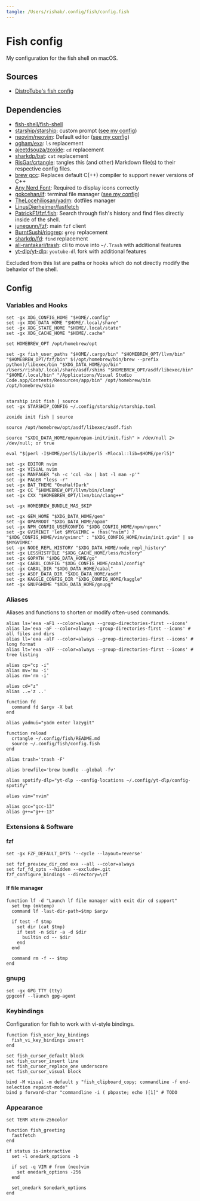 ```yaml
---
tangle: /Users/rishab/.config/fish/config.fish
---
```


# Fish config

My configuration for the fish shell on macOS.

## Sources

- [DistroTube's fish config](https://gitlab.com/dwt1/dotfiles/-/blob/master/.config/fish/config.fish)

## Dependencies

- [fish-shell/fish-shell](https://github.com/fish-shell/fish-shell)
- [starship/starship](https://github.com/starship/starship): custom prompt ([see my config](../starship/README.md))
- [neovim/neovim](https://github.com/neovim/neovim): Default editor ([see my config](../nvim/README.md))
- [ogham/exa](https://github.com/ogham/exa): `ls` replacement
- [ajeetdsouza/zoxide](https://github.com/ajeetdsouza/zoxide): `cd` replacement
- [sharkdp/bat](https://github.com/sharkdp/bat): `cat` replacement
- [RisGar/crtangle](https://github.com/RisGar/crtangle): tangles this (and other) Markdown file(s) to their respective config files.
- [brew gcc](https://formulae.brew.sh/formula/gcc): Replaces default C(++) compiler to support newer versions of C++
- [Any Nerd Font](https://www.nerdfonts.com/): Required to display icons correctly
- [gokcehan/lf](https://github.com/gokcehan/lf): terminal file manager ([see my config](../lf/README.md))
- [TheLocehiliosan/yadm](https://github.com/TheLocehiliosan/yadm): dotfiles manager
- [LinusDierheimer/fastfetch](https://github.com/LinusDierheimer/fastfetch)
- [PatrickF1/fzf.fish](https://github.com/PatrickF1/fzf.fish): Search through fish's history and find files directly inside of the shell.
- [junegunn/fzf](https://github.com/junegunn/fzf): main `fzf` client
- [BurntSushi/ripgrep](https://github.com/BurntSushi/ripgrep): `grep` replacement
- [sharkdp/fd](https://github.com/sharkdp/fd): `find` replacement
- [ali-rantakari/trash](https://github.com/ali-rantakari/trash): cli to move into `~/.Trash` with additional features
- [yt-dlp/yt-dlp](https://github.com/yt-dlp/yt-dlp): `youtube-dl` fork with additional features

Excluded from this list are paths or hooks which do not directly modify the behavior of the shell.

## Config

### Variables and Hooks

```fish
set -gx XDG_CONFIG_HOME "$HOME/.config"
set -gx XDG_DATA_HOME "$HOME/.local/share"
set -gx XDG_STATE_HOME "$HOME/.local/state"
set -gx XDG_CACHE_HOME "$HOME/.cache"

set HOMEBREW_OPT /opt/homebrew/opt

set -gx fish_user_paths "$HOME/.cargo/bin" "$HOMEBREW_OPT/llvm/bin" "$HOMEBREW_OPT/fzf/bin" $(/opt/homebrew/bin/brew --prefix python)/libexec/bin "$XDG_DATA_HOME/go/bin" /Users/rishab/.local/share/asdf/shims "$HOMEBREW_OPT/asdf/libexec/bin" "$HOME/.local/bin" "/Applications/Visual Studio Code.app/Contents/Resources/app/bin" /opt/homebrew/bin /opt/homebrew/sbin


starship init fish | source
set -gx STARSHIP_CONFIG ~/.config/starship/starship.toml

zoxide init fish | source

source /opt/homebrew/opt/asdf/libexec/asdf.fish

source "$XDG_DATA_HOME/opam/opam-init/init.fish" > /dev/null 2> /dev/null; or true

eval "$(perl -I$HOME/perl5/lib/perl5 -Mlocal::lib=$HOME/perl5)"

set -gx EDITOR nvim
set -gx VISUAL nvim
set -gx MANPAGER "sh -c 'col -bx | bat -l man -p'"
set -gx PAGER "less -r"
set -gx BAT_THEME "OneHalfDark"
set -gx CC "$HOMEBREW_OPT/llvm/bin/clang"
set -gx CXX "$HOMEBREW_OPT/llvm/bin/clang++"

set -gx HOMEBREW_BUNDLE_MAS_SKIP

set -gx GEM_HOME "$XDG_DATA_HOME/gem"
set -gx OPAMROOT "$XDG_DATA_HOME/opam"
set -gx NPM_CONFIG_USERCONFIG "$XDG_CONFIG_HOME/npm/npmrc"
set -gx GVIMINIT 'let $MYGVIMRC = !has("nvim") ? "$XDG_CONFIG_HOME/vim/gvimrc" : "$XDG_CONFIG_HOME/nvim/init.gvim" | so $MYGVIMRC'
set -gx NODE_REPL_HISTORY "$XDG_DATA_HOME/node_repl_history"
set -gx LESSHISTFILE "$XDG_CACHE_HOME/less/history"
set -gx GOPATH "$XDG_DATA_HOME/go"
set -gx CABAL_CONFIG "$XDG_CONFIG_HOME/cabal/config"
set -gx CABAL_DIR "$XDG_DATA_HOME/cabal"
set -gx ASDF_DATA_DIR "$XDG_DATA_HOME/asdf"
set -gx KAGGLE_CONFIG_DIR "$XDG_CONFIG_HOME/kaggle"
set -gx GNUPGHOME "$XDG_DATA_HOME/gnupg"
```

### Aliases

Aliases and functions to shorten or modify often-used commands.

```fish
alias ls='exa -aF1 --color=always --group-directories-first --icons'
alias la='exa -aF --color=always --group-directories-first --icons' # all files and dirs
alias ll='exa -alF --color=always --group-directories-first --icons' # long format
alias lt='exa -aTF --color=always --group-directories-first --icons' # tree listing

alias cp="cp -i"
alias mv='mv -i'
alias rm='rm -i'

alias cd="z"
alias ..='z ..'

function fd
  command fd $argv -X bat
end

alias yadmui="yadm enter lazygit"

function reload
  crtangle ~/.config/fish/README.md
  source ~/.config/fish/config.fish
end

alias trash='trash -F'

alias brewfile='brew bundle --global -fv'

alias spotify-dlp="yt-dlp --config-locations ~/.config/yt-dlp/config-spotify"

alias vim="nvim"

alias gcc="gcc-13"
alias g++="g++-13"
```

### Extensions & Software

#### fzf

```fish
set -gx FZF_DEFAULT_OPTS '--cycle --layout=reverse'

set fzf_preview_dir_cmd exa --all --color=always
set fzf_fd_opts --hidden --exclude=.git
fzf_configure_bindings --directory=\cf
```

#### lf file manager

```fish
function lf -d "Launch lf file manager with exit dir cd support"
  set tmp (mktemp)
  command lf -last-dir-path=$tmp $argv

  if test -f $tmp
    set dir (cat $tmp)
    if test -n $dir -a -d $dir
      builtin cd -- $dir
    end
  end

  command rm -f -- $tmp
end
```

### gnupg

```fish
set -gx GPG_TTY (tty)
gpgconf --launch gpg-agent
```

### Keybindings

Configuration for fish to work with vi-style bindings.

```fish
function fish_user_key_bindings
  fish_vi_key_bindings insert
end

set fish_cursor_default block
set fish_cursor_insert line
set fish_cursor_replace_one underscore
set fish_cursor_visual block

bind -M visual -m default y "fish_clipboard_copy; commandline -f end-selection repaint-mode"
bind p forward-char "commandline -i ( pbpaste; echo )[1]" # TODO
```

### Appearance

```fish
set TERM xterm-256color

function fish_greeting
  fastfetch
end

if status is-interactive
  set -l onedark_options -b

  if set -q VIM # from (neo)vim
    set onedark_options -256
  end

  set_onedark $onedark_options
end
```
